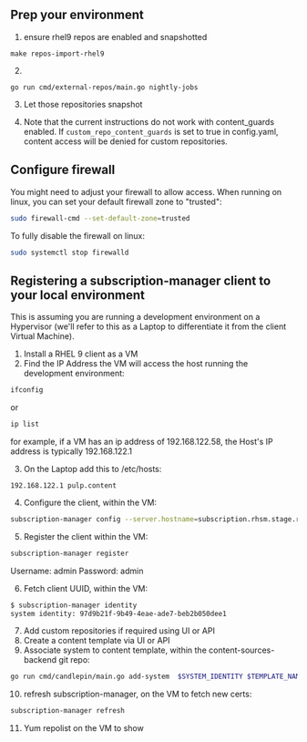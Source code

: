 ## Prep your environment
1.  ensure rhel9 repos are enabled and snapshotted
```
make repos-import-rhel9
```
2. 
```
go run cmd/external-repos/main.go nightly-jobs
```
3.  Let those repositories snapshot

4.  Note that the current instructions do not work with content_guards enabled.  If `custom_repo_content_guards` is set to true in config.yaml, content access will be denied for custom repositories.

## Configure firewall
 You might need to adjust your firewall to allow access.  When running on linux, you can set your default firewall zone to "trusted":
```bash
sudo firewall-cmd --set-default-zone=trusted
```
To fully disable the firewall on linux:
```bash
sudo systemctl stop firewalld
```

## Registering a subscription-manager client to your local environment

This is assuming you are running a development environment on a Hypervisor (we'll refer to this as a Laptop to differentiate it from the client Virtual Machine). 

1. Install a RHEL 9 client as a VM
2. Find the IP Address the VM will access the host running the development environment:
```bash
ifconfig
```
or
```bash
ip list
```
for example, if a VM has an ip address of 192.168.122.58, the Host's IP address is typically 192.168.122.1

3.  On the Laptop add this to /etc/hosts:
```
192.168.122.1 pulp.content
```
4. Configure the client, within the VM:
```bash
subscription-manager config --server.hostname=subscription.rhsm.stage.redhat.com --server.port=443  --server.prefix=/subscription --server.insecure=0  --server.proxy_hostname=squid.corp.redhat.com  --server.proxy_port=3128
```
5. Register the client within the VM:
```bash
subscription-manager register
```
Username: admin
Password: admin

6. Fetch client UUID, within the VM:
```bash
$ subscription-manager identity
system identity: 97d9b21f-9b49-4eae-ade7-beb2b050dee1
```
7. Add custom repositories if required using UI or API
8. Create a content template via UI or API
9. Associate system to content template, within the content-sources-backend git repo:
```bash
go run cmd/candlepin/main.go add-system  $SYSTEM_IDENTITY $TEMPLATE_NAME 
```
10. refresh subscription-manager, on the VM to fetch new certs:
```bash
subscription-manager refresh
```
11.  Yum repolist on the VM to show 
